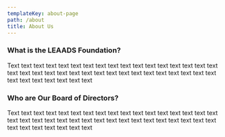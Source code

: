 ```yaml
---
templateKey: about-page
path: /about
title: About Us
---
```

### What is the LEAADS Foundation?

Text text text text text text text text text text text text text text text text text text text text text text text text text text text text text text text text text text text text text text text text text

### Who are Our Board of Directors?

Text text text text text text text text text text text text text text text text text text text text text text text text text text text text text text text text text text text text text text text text text